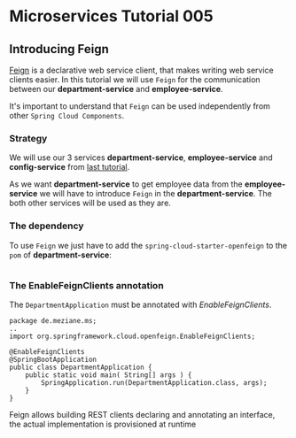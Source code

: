 # Microservices Tutorial 005
## Introducing Feign

[Feign](https://github.com/Netflix/feign) is a declarative web service client, that makes writing web service clients easier.
In this tutorial we will use `Feign` for the communication between our **department-service** and **employee-service**.

It's important to understand that `Feign` can be used independently from other `Spring Cloud Components`.
### Strategy
We will use our 3 services **department-service**, **employee-service** and  **config-service** from [last tutorial](https://github.com/Meziano/ms-tutorial-004).

As we want  **department-service** to get employee data from the **employee-service** we will have to introduce `Feign` in the **department-service**. The both other services will be used as they are.
### The dependency
To use `Feign` we just have to add the `spring-cloud-starter-openfeign` to the `pom` of  **department-service**:
```

```
### The EnableFeignClients annotation
The `DepartmentApplication` must be annotated with *EnableFeignClients*. 
```
package de.meziane.ms;
..
import org.springframework.cloud.openfeign.EnableFeignClients;

@EnableFeignClients
@SpringBootApplication
public class DepartmentApplication {
    public static void main( String[] args ) {
    	SpringApplication.run(DepartmentApplication.class, args);
    }
}
```
Feign allows building REST clients declaring and annotating an interface, the actual implementation is provisioned at runtime 
<!--stackedit_data:
eyJoaXN0b3J5IjpbLTE2NDYyMjYwNDEsLTM0MDE4OTQ3MSwxMT
YzMjI2MjM1LDE4NDY0OTIzMjEsLTIwNzg0NjQ0NjcsLTIwMjA2
MzM1MjYsLTEyNzUxMzE5MTUsODAwODYyNzI0LC0zNDg2OTk3NV
19
-->